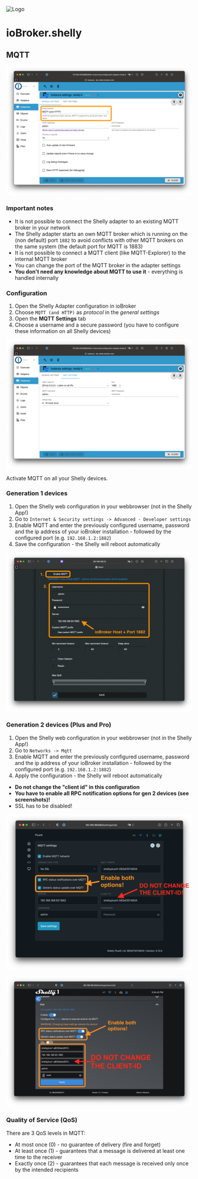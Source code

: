 ![Logo](../../admin/shelly.png)

# ioBroker.shelly

## MQTT

![iobroker_general_mqtt](./img/iobroker_general_mqtt.png)

### Important notes

- It is not possible to connect the Shelly adapter to an existing MQTT broker in your network
- The Shelly adapter starts an own MQTT broker which is running on the (non default) port ``1882`` to avoid conflicts with other MQTT brokers on the same system (the default port for MQTT is 1883)
- It is not possible to connect a MQTT client (like MQTT-Explorer) to the internal MQTT broker
- You can change the port of the MQTT broker in the adapter settings
- **You don't need any knowledge about MQTT to use it** - everything is handled internally

### Configuration

1. Open the Shelly Adapter configuration in ioBroker
2. Choose ```MQTT (and HTTP)``` as *protocol* in the *general settings*
3. Open the **MQTT Settings** tab
4. Choose a username and a secure password (you have to configure these information on all Shelly devices)

![iobroker_mqtt](./img/iobroker_mqtt.png)

Activate MQTT on all your Shelly devices.

### Generation 1 devices

1. Open the Shelly web configuration in your webbrowser (not in the Shelly App!)
2. Go to ```Internet & Security settings -> Advanced - Developer settings```
3. Enable MQTT and enter the previously configured username, password and the ip address of your ioBroker installation - followed by the configured port (e.g. ```192.168.1.2:1882```)
4. Save the configuration - the Shelly will reboot automatically

![shelly_mqtt gen1](./img/shelly_mqtt-gen1.png)

### Generation 2 devices (Plus and Pro)

1. Open the Shelly web configuration in your webbrowser (not in the Shelly App!)
2. Go to ```Networks -> Mqtt```
3. Enable MQTT and enter the previously configured username, password and the ip address of your ioBroker installation - followed by the configured port (e.g. ```192.168.1.2:1882```)
4. Apply the configuration - the Shelly will reboot automatically

- **Do not change the "client id" in this configuration**
- **You have to enable all RPC notification options for gen 2 devices (see screenshots)!**
- SSL has to be disabled!

![shelly_mqtt gen2](./img/shelly_mqtt-gen2.png)

![shelly_mqtt gen2](./img/shelly_mqtt-gen2-old.png)

### Quality of Service (QoS)

There are 3 QoS levels in MQTT:

- At most once (0) - no guarantee of delivery (fire and forget)
- At least once (1) - guarantees that a message is delivered at least one time to the receiver
- Exactly once (2) - guarantees that each message is received only once by the intended recipients

